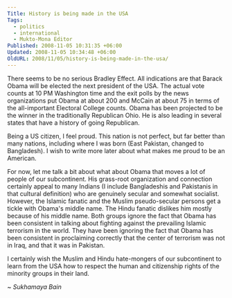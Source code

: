 ```yaml
---
Title: History is being made in the USA
Tags:
  - politics
  - international
  - Mukto-Mona Editor
Published: 2008-11-05 10:31:35 +06:00
Updated: 2008-11-05 10:34:48 +06:00
OldURL: 2008/11/05/history-is-being-made-in-the-usa/
---
```


There seems to be no serious Bradley Effect. All indications are that Barack Obama will be elected the next president of the USA. The actual vote counts at 10 PM Washington time and the exit polls by the news organizations put Obama at about 200 and McCain at about 75 in terms of the all-important Electoral College counts. Obama has been projected to be the winner in the traditionally Republican Ohio. He is also leading in several states that have a history of going Republican.

Being a US citizen, I feel proud. This nation is not perfect, but far better than many nations, including where I was born (East Pakistan, changed to Bangladesh). I wish to write more later about what makes me proud to be an American.

For now, let me talk a bit about what about Obama that moves a lot of people of our subcontinent. His grass-root organization and connection certainly appeal to many Indians (I include Bangladeshis and Pakistanis in that cultural definition) who are genuinely secular and somewhat socialist. However, the Islamic fanatic and the Muslim pseudo-secular persons get a tickle with Obama's middle name. The Hindu fanatic dislikes him mostly because of his middle name. Both groups ignore the fact that Obama has been consistent in talking about fighting against the prevailing Islamic terrorism in the world. They have been ignoring the fact that Obama has been consistent in proclaiming correctly that the center of terrorism was not in Iraq, and that it was in Pakistan.

I certainly wish the Muslim and Hindu hate-mongers of our subcontinent to learn from the USA how to respect the human and citizenship rights of the minority groups in their land.

~ *Sukhamaya Bain*
